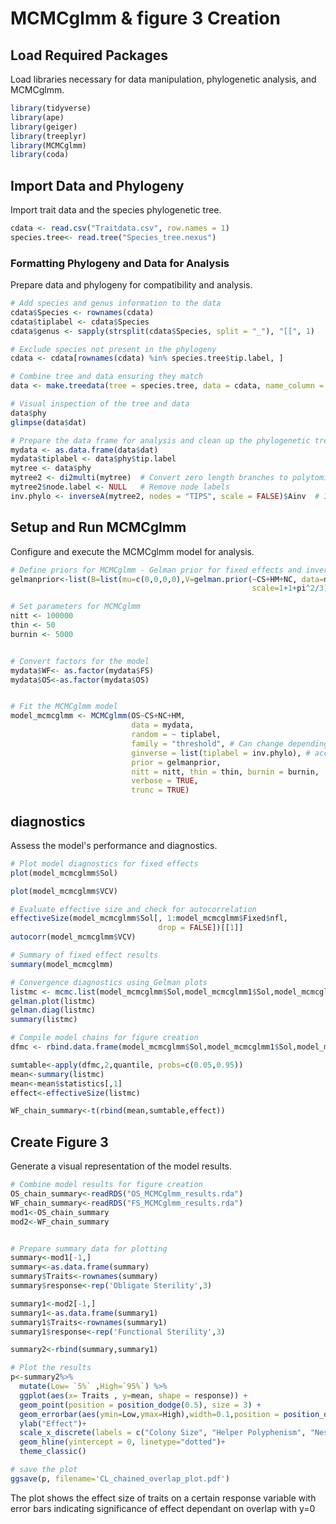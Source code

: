 MCMCglmm & figure 3 Creation
================

## Load Required Packages
Load libraries necessary for data manipulation, phylogenetic analysis, and MCMCglmm.

``` r
library(tidyverse)
library(ape)
library(geiger)
library(treeplyr)
library(MCMCglmm)
library(coda)
```

## Import Data and Phylogeny
Import trait data and the species phylogenetic tree.

``` r
cdata <- read.csv("Traitdata.csv", row.names = 1)
species.tree<- read.tree("Species_tree.nexus")
```

### Formatting Phylogeny and Data for Analysis
Prepare data and phylogeny for compatibility and analysis.

``` r
# Add species and genus information to the data
cdata$Species <- rownames(cdata)
cdata$tiplabel <- cdata$Species
cdata$genus <- sapply(strsplit(cdata$Species, split = "_"), "[[", 1)

# Exclude species not present in the phylogeny
cdata <- cdata[rownames(cdata) %in% species.tree$tip.label, ]

# Combine tree and data ensuring they match
data <- make.treedata(tree = species.tree, data = cdata, name_column = "tiplabel")

# Visual inspection of the tree and data
data$phy
glimpse(data$dat)

# Prepare the data frame for analysis and clean up the phylogenetic tree
mydata <- as.data.frame(data$dat)
mydata$tiplabel <- data$phy$tip.label
mytree <- data$phy
mytree2 <- di2multi(mytree)  # Convert zero length branches to polytomies
mytree2$node.label <- NULL   # Remove node labels
inv.phylo <- inverseA(mytree2, nodes = "TIPS", scale = FALSE)$Ainv  # Inverse vcv matrix for phylogeny
```

## Setup and Run MCMCglmm

Configure and execute the MCMCglmm model for analysis.

``` r
# Define priors for MCMCglmm - Gelman prior for fixed effects and inverse Wishart for random effects (variance set to 1 since it is binary data)
gelmanprior<-list(B=list(mu=c(0,0,0,0),V=gelman.prior(~CS+HM+NC, data=mydata,
                                                      scale=1+1+pi^2/3)), R=list(V=1,fix=1),G=list(G1=list(V=diag(1)*0.1, nu=1)))

# Set parameters for MCMCglmm 
nitt <- 100000
thin <- 50
burnin <- 5000


# Convert factors for the model
mydata$WF<- as.factor(mydata$FS)
mydata$OS<-as.factor(mydata$OS)


# Fit the MCMCglmm model  
model_mcmcglmm <- MCMCglmm(OS~CS+NC+HM, 
                           data = mydata, 
                           random = ~ tiplabel,
                           family = "threshold", # Can change depending on response variable
                           ginverse = list(tiplabel = inv.phylo), # accounting for phylogeny
                           prior = gelmanprior,
                           nitt = nitt, thin = thin, burnin = burnin,
                           verbose = TRUE,
                           trunc = TRUE)
```

## diagnostics
Assess the model's performance and diagnostics.

``` r
# Plot model diagnostics for fixed effects
plot(model_mcmcglmm$Sol)  

plot(model_mcmcglmm$VCV)  

# Evaluate effective size and check for autocorrelation
effectiveSize(model_mcmcglmm$Sol[, 1:model_mcmcglmm$Fixed$nfl, 
                                 drop = FALSE])[[1]]
autocorr(model_mcmcglmm$VCV)

# Summary of fixed effect results
summary(model_mcmcglmm)

# Convergence diagnostics using Gelman plots
listmc <- mcmc.list(model_mcmcglmm$Sol,model_mcmcglmm1$Sol,model_mcmcglmm2$Sol)
gelman.plot(listmc)
gelman.diag(listmc)
summary(listmc)

# Compile model chains for figure creation
dfmc <- rbind.data.frame(model_mcmcglmm$Sol,model_mcmcglmm1$Sol,model_mcmcglmm2$Sol)

sumtable<-apply(dfmc,2,quantile, probs=c(0.05,0.95))
mean<-summary(listmc)
mean<-mean$statistics[,1]
effect<-effectiveSize(listmc)

WF_chain_summary<-t(rbind(mean,sumtable,effect))
```

## Create Figure 3

Generate a visual representation of the model results.

``` r
# Combine model results for figure creation
OS_chain_summary<-readRDS("OS_MCMCglmm_results.rda")
WF_chain_summary<-readRDS("FS_MCMCglmm_results.rda")
mod1<-OS_chain_summary
mod2<-WF_chain_summary


# Prepare summary data for plotting
summary<-mod1[-1,]
summary<-as.data.frame(summary)
summary$Traits<-rownames(summary)
summary$response<-rep('Obligate Sterility',3)

summary1<-mod2[-1,]
summary1<-as.data.frame(summary1)
summary1$Traits<-rownames(summary1)
summary1$response<-rep('Functional Sterility',3)

summary2<-rbind(summary,summary1)

# Plot the results
p<-summary2%>%
  mutate(Low= `5%` ,High=`95%`) %>%
  ggplot(aes(x= Traits , y=mean, shape = response)) + 
  geom_point(position = position_dodge(0.5), size = 3) +
  geom_errorbar(aes(ymin=Low,ymax=High),width=0.1,position = position_dodge(0.5), size= 1)+
  ylab("Effect")+
  scale_x_discrete(labels = c("Colony Size", "Helper Polyphenism", "Nest Complexity"))+
  geom_hline(yintercept = 0, linetype="dotted")+
  theme_classic()

# save the plot
ggsave(p, filename='CL_chained_overlap_plot.pdf')
```
The plot shows the effect size of traits on a certain response variable with error bars indicating significance of effect dependant on overlap with y=0
